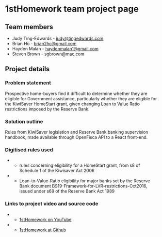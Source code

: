 # 1stHomework team project page

## Team members

* Judy Ting-Edwards - judy@tingedwards.com
* Brian Ho - brian2ho@gmail.com
* Hayden Malan - haydenmalan1@gmail.com
* Steven Brown - sgbrown@mac.com

## Project details

### Problem statement

Prospective home-buyers find it difficult to determine whether they are eligible for Government assistance, particularly whether they are eligible for the KiwiSaver HomeStart grant, given changing Loan to Value Ratio restrictions imposed by the Reserve Bank.

### Solution outline

Rules from KiwiSaver legislation and Reserve Bank banking supervision handbook, made available through OpenFisca API to a React front-end.

### Digitised rules used

* - rules concerning eligibility for a HomeStart grant, from s8 of Schedule 1 of the Kiwisaver Act 2006
* - Loan-to-Value-Ratio eligibility for major banks set by the Reserve Bank document BS19-Framework-for-LVR-restrictions-Oct2016, issued under s68 of the Reserve Bank Act 1989

### Links to project video and source code

* - [1stHomework on YouTube](https://youtu.be/a3joIGvUW2A)
* - [1stHomework at Github](https://github.com/JudyPuff/1stHomework)
